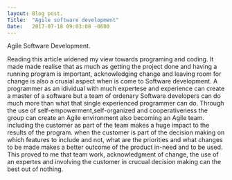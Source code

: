 ```yaml
---
layout:	Blog post.
Title:	"Agile software development"
Date:	2017-07-18 09:03:08 -0600
---
```


Agile Software Development.

Reading this article widened my view towards programing and coding.
It made made realise that as much as getting the project done and having a running program is important, acknowledging change and leaving room for change is also a crusial aspect when is come to Software development.
A programmer as an idividual with much expertese and experience can create a master of a software but a team of ordenary Software developers can do much more than what that single experienced programmer can do. Through the use of self-empowerment,self-organized and cooperativeness the group can create an Agile environment also becoming an Agile team.
including the customer as part of the team makes a huge impact to the results of the program. when the customer is part of the decision making on which features to include and not, what are the priorities and what changes to be made makes a better outcome of the product in-need and to be used.
This proved to me that team work, acknowledgment of change, the use of an expertes and involving the customer in crucual decision making can the best out of nothing.
